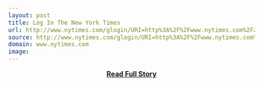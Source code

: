 ```yaml
---
layout: post
title: Log In The New York Times
url: http://www.nytimes.com/glogin/URI=http%3A%2F%2Fwww.nytimes.com%2F2014%2F05%2F18%2Fbooks%2Freview%2Fthe-naked-future-and-social-physics.html%3F_r%3D4
source: http://www.nytimes.com/glogin/URI=http%3A%2F%2Fwww.nytimes.com%2F2014%2F05%2F18%2Fbooks%2Freview%2Fthe-naked-future-and-social-physics.html%3F_r%3D4
domain: www.nytimes.com
image: 
---
```


<p></p>
<center><p><a href="http://www.nytimes.com/glogin/URI=http%3A%2F%2Fwww.nytimes.com%2F2014%2F05%2F18%2Fbooks%2Freview%2Fthe-naked-future-and-social-physics.html%3F_r%3D4" style='padding:25px; font-sze:18px; font-weight: bold;'>Read Full Story</a></p></center>
